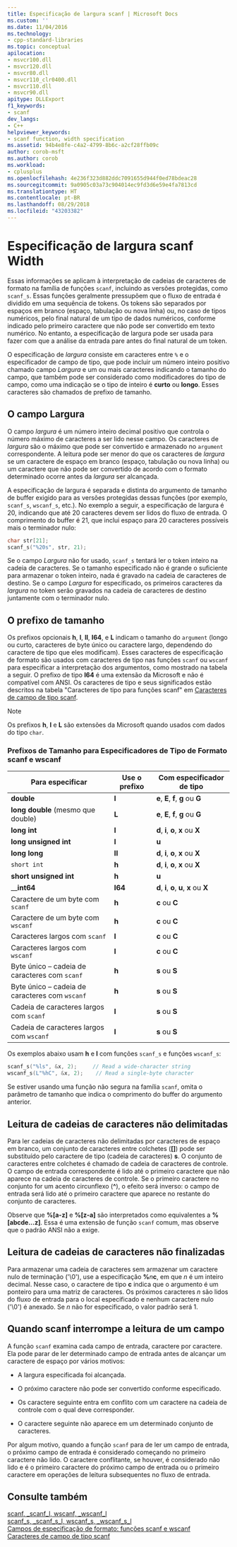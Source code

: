 ```yaml
---
title: Especificação de largura scanf | Microsoft Docs
ms.custom: ''
ms.date: 11/04/2016
ms.technology:
- cpp-standard-libraries
ms.topic: conceptual
apilocation:
- msvcr100.dll
- msvcr120.dll
- msvcr80.dll
- msvcr110_clr0400.dll
- msvcr110.dll
- msvcr90.dll
apitype: DLLExport
f1_keywords:
- scanf
dev_langs:
- C++
helpviewer_keywords:
- scanf function, width specification
ms.assetid: 94b4e8fe-c4a2-4799-8b6c-a2cf28ffb09c
author: corob-msft
ms.author: corob
ms.workload:
- cplusplus
ms.openlocfilehash: 4e236f323d882ddc7091655d944f0ed78bdeac28
ms.sourcegitcommit: 9a0905c03a73c904014ec9fd3d6e59e4fa7813cd
ms.translationtype: HT
ms.contentlocale: pt-BR
ms.lasthandoff: 08/29/2018
ms.locfileid: "43203382"
---
```

# <a name="scanf-width-specification"></a>Especificação de largura scanf Width

Essas informações se aplicam à interpretação de cadeias de caracteres de formato na família de funções `scanf`, incluindo as versões protegidas, como `scanf_s`. Essas funções geralmente pressupõem que o fluxo de entrada é dividido em uma sequência de tokens. Os tokens são separados por espaços em branco (espaço, tabulação ou nova linha) ou, no caso de tipos numéricos, pelo final natural de um tipo de dados numéricos, conforme indicado pelo primeiro caractere que não pode ser convertido em texto numérico. No entanto, a especificação de largura pode ser usada para fazer com que a análise da entrada pare antes do final natural de um token.

O especificação de *largura* consiste em caracteres entre `%` e o especificador de campo de tipo, que pode incluir um número inteiro positivo chamado campo *Largura* e um ou mais caracteres indicando o tamanho do campo, que também pode ser considerado como modificadores do tipo de campo, como uma indicação se o tipo de inteiro é **curto** ou **longo**. Esses caracteres são chamados de prefixo de tamanho.

## <a name="the-width-field"></a>O campo Largura

O campo *largura* é um número inteiro decimal positivo que controla o número máximo de caracteres a ser lido nesse campo. Os caracteres de *largura* são o máximo que pode ser convertido e armazenado no `argument` correspondente. A leitura pode ser menor do que os caracteres de *largura* se um caractere de espaço em branco (espaço, tabulação ou nova linha) ou um caractere que não pode ser convertido de acordo com o formato determinado ocorre antes da *largura* ser alcançada.

A especificação de largura é separada e distinta do argumento de tamanho de buffer exigido para as versões protegidas dessas funções (por exemplo, `scanf_s`, `wscanf_s`, etc.). No exemplo a seguir, a especificação de largura é 20, indicando que até 20 caracteres devem ser lidos do fluxo de entrada. O comprimento do buffer é 21, que inclui espaço para 20 caracteres possíveis mais o terminador nulo:

```C
char str[21];
scanf_s("%20s", str, 21);
```

Se o campo *Largura* não for usado, `scanf_s` tentará ler o token inteiro na cadeia de caracteres. Se o tamanho especificado não é grande o suficiente para armazenar o token inteiro, nada é gravado na cadeia de caracteres de destino. Se o campo *Largura* for especificado, os primeiros caracteres da *largura* no token serão gravados na cadeia de caracteres de destino juntamente com o terminador nulo.

## <a name="the-size-prefix"></a>O prefixo de tamanho

Os prefixos opcionais **h**, **l**, **ll**, **I64**, e **L** indicam o tamanho do `argument` (longo ou curto, caracteres de byte único ou caractere largo, dependendo do caractere de tipo que eles modificam). Esses caracteres de especificação de formato são usados com caracteres de tipo nas funções `scanf` ou `wscanf` para especificar a interpretação dos argumentos, como mostrado na tabela a seguir. O prefixo de tipo **I64** é uma extensão da Microsoft e não é compatível com ANSI. Os caracteres de tipo e seus significados estão descritos na tabela "Caracteres de tipo para funções scanf" em [Caracteres de campo de tipo scanf](../c-runtime-library/scanf-type-field-characters.md).

> [!NOTE]
> Os prefixos **h**, **l** e **L** são extensões da Microsoft quando usados com dados do tipo `char`.

### <a name="size-prefixes-for-scanf-and-wscanf-format-type-specifiers"></a>Prefixos de Tamanho para Especificadores de Tipo de Formato scanf e wscanf

|Para especificar|Use o prefixo|Com especificador de tipo|
|----------------|----------------|-------------------------|
|**double**|**l**|**e**, **E**, **f**, **g** ou **G**|
|**long double** (mesmo que double)|**L**|**e**, **E**, **f**, **g** ou **G**|
|**long int**|**l**|**d**, **i**, **o**, **x** ou **X**|
|**long unsigned int**|**l**|**u**|
|**long long**|**ll**|**d**, **i**, **o**, **x** ou **X**|
|`short int`|**h**|**d**, **i**, **o**, **x** ou **X**|
|**short unsigned int**|**h**|**u**|
|__**int64**|**I64**|**d**, **i**, **o**, **u**, **x** ou **X**|
|Caractere de um byte com `scanf`|**h**|**c** ou **C**|
|Caractere de um byte com `wscanf`|**h**|**c** ou **C**|
|Caracteres largos com `scanf`|**l**|**c** ou **C**|
|Caracteres largos com `wscanf`|**l**|**c** ou **C**|
|Byte único – cadeia de caracteres com `scanf`|**h**|**s** ou **S**|
|Byte único – cadeia de caracteres com `wscanf`|**h**|**s** ou **S**|
|Cadeia de caracteres largos com `scanf`|**l**|**s** ou **S**|
|Cadeia de caracteres largos com `wscanf`|**l**|**s** ou **S**|

Os exemplos abaixo usam **h** e **l** com funções `scanf_s` e funções `wscanf_s`:

```C
scanf_s("%ls", &x, 2);     // Read a wide-character string
wscanf_s(L"%hC", &x, 2);    // Read a single-byte character
```

Se estiver usando uma função não segura na família `scanf`, omita o parâmetro de tamanho que indica o comprimento do buffer do argumento anterior.

## <a name="reading-undelimited-strings"></a>Leitura de cadeias de caracteres não delimitadas

Para ler cadeias de caracteres não delimitadas por caracteres de espaço em branco, um conjunto de caracteres entre colchetes (**[]**) pode ser substituído pelo caractere de tipo (cadeia de caracteres) **s**. O conjunto de caracteres entre colchetes é chamado de cadeia de caracteres de controle. O campo de entrada correspondente é lido até o primeiro caractere que não aparece na cadeia de caracteres de controle. Se o primeiro caractere no conjunto for um acento circunflexo (**^**), o efeito será inverso: o campo de entrada será lido até o primeiro caractere que aparece no restante do conjunto de caracteres.

Observe que **%[a-z]** e **%[z-a]** são interpretados como equivalentes a **%[abcde...z]**. Essa é uma extensão de função `scanf` comum, mas observe que o padrão ANSI não a exige.

## <a name="reading-unterminated-strings"></a>Leitura de cadeias de caracteres não finalizadas

Para armazenar uma cadeia de caracteres sem armazenar um caractere nulo de terminação ('\0'), use a especificação **%**<em>n</em>**c**, em que *n* é um inteiro decimal. Nesse caso, o caractere de tipo **c** indica que o argumento é um ponteiro para uma matriz de caracteres. Os próximos caracteres *n* são lidos do fluxo de entrada para o local especificado e nenhum caractere nulo ('\0') é anexado. Se *n* não for especificado, o valor padrão será 1.

## <a name="when-scanf-stops-reading-a-field"></a>Quando scanf interrompe a leitura de um campo

A função `scanf` examina cada campo de entrada, caractere por caractere. Ela pode parar de ler determinado campo de entrada antes de alcançar um caractere de espaço por vários motivos:

- A largura especificada foi alcançada.

- O próximo caractere não pode ser convertido conforme especificado.

- Os caractere seguinte entra em conflito com um caractere na cadeia de controle com o qual deve corresponder.

- O caractere seguinte não aparece em um determinado conjunto de caracteres.

Por algum motivo, quando a função `scanf` para de ler um campo de entrada, o próximo campo de entrada é considerado começando no primeiro caractere não lido. O caractere conflitante, se houver, é considerado não lido e é o primeiro caractere do próximo campo de entrada ou o primeiro caractere em operações de leitura subsequentes no fluxo de entrada.

## <a name="see-also"></a>Consulte também

[scanf, _scanf_l, wscanf, _wscanf_l](../c-runtime-library/reference/scanf-scanf-l-wscanf-wscanf-l.md)<br/>
[scanf_s, _scanf_s_l, wscanf_s, _wscanf_s_l](../c-runtime-library/reference/scanf-s-scanf-s-l-wscanf-s-wscanf-s-l.md)<br/>
[Campos de especificação de formato: funções scanf e wscanf](../c-runtime-library/format-specification-fields-scanf-and-wscanf-functions.md)<br/>
[Caracteres de campo de tipo scanf](../c-runtime-library/scanf-type-field-characters.md)<br/>
